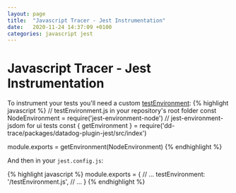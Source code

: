 ```yaml
---
layout: page
title:  "Javascript Tracer - Jest Instrumentation"
date:   2020-11-24 14:37:09 +0100
categories: javascript jest
---
```


# Javascript Tracer - Jest Instrumentation

To instrument your tests you'll need a custom [testEnvironment](https://jestjs.io/docs/en/configuration#testenvironment-string):
{% highlight javascript %}
// testEnvironment.js in your repository's root folder
const NodeEnvironment = require('jest-environment-node') // jest-environment-jsdom for ui tests
const { getEnvironment } = require('dd-trace/packages/datadog-plugin-jest/src/index')

module.exports = getEnvironment(NodeEnvironment)
{% endhighlight %}

And then in your `jest.config.js`: 

{% highlight javascript %}
module.exports = {
  // ...
  testEnvironment: '<rootDir>/testEnvironment.js',
  // ...
}
{% endhighlight %}